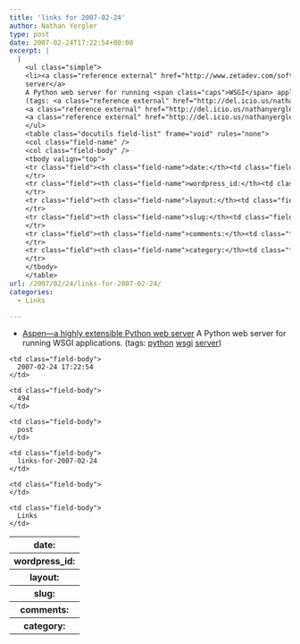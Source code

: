 ```yaml
---
title: 'links for 2007-02-24'
author: Nathan Yergler
type: post
date: 2007-02-24T17:22:54+00:00
excerpt: |
  |
    <ul class="simple">
    <li><a class="reference external" href="http://www.zetadev.com/software/aspen/">Aspen—a highly extensible Python web
    server</a>
    A Python web server for running <span class="caps">WSGI</span> applications.
    (tags: <a class="reference external" href="http://del.icio.us/nathanyergler/python">python</a>
    <a class="reference external" href="http://del.icio.us/nathanyergler/wsgi">wsgi</a>
    <a class="reference external" href="http://del.icio.us/nathanyergler/server">server</a>)</li>
    </ul>
    <table class="docutils field-list" frame="void" rules="none">
    <col class="field-name" />
    <col class="field-body" />
    <tbody valign="top">
    <tr class="field"><th class="field-name">date:</th><td class="field-body">2007-02-24 17:22:54</td>
    </tr>
    <tr class="field"><th class="field-name">wordpress_id:</th><td class="field-body">494</td>
    </tr>
    <tr class="field"><th class="field-name">layout:</th><td class="field-body">post</td>
    </tr>
    <tr class="field"><th class="field-name">slug:</th><td class="field-body">links-for-2007-02-24</td>
    </tr>
    <tr class="field"><th class="field-name">comments:</th><td class="field-body"></td>
    </tr>
    <tr class="field"><th class="field-name">category:</th><td class="field-body">Links</td>
    </tr>
    </tbody>
    </table>
url: /2007/02/24/links-for-2007-02-24/
categories:
  - Links

---
```

<ul class="simple">
  <li>
    <a class="reference external" href="http://www.zetadev.com/software/aspen/">Aspen—a highly extensible Python web server</a> A Python web server for running <span class="caps">WSGI</span> applications. (tags: <a class="reference external" href="http://del.icio.us/nathanyergler/python">python</a> <a class="reference external" href="http://del.icio.us/nathanyergler/wsgi">wsgi</a> <a class="reference external" href="http://del.icio.us/nathanyergler/server">server</a>)
  </li>
</ul>

<table class="docutils field-list" frame="void" rules="none">
  <col class="field-name" /> <col class="field-body" /> <tr class="field">
    <th class="field-name">
      date:
    </th>

    <td class="field-body">
      2007-02-24 17:22:54
    </td>
  </tr>

  <tr class="field">
    <th class="field-name">
      wordpress_id:
    </th>

    <td class="field-body">
      494
    </td>
  </tr>

  <tr class="field">
    <th class="field-name">
      layout:
    </th>

    <td class="field-body">
      post
    </td>
  </tr>

  <tr class="field">
    <th class="field-name">
      slug:
    </th>

    <td class="field-body">
      links-for-2007-02-24
    </td>
  </tr>

  <tr class="field">
    <th class="field-name">
      comments:
    </th>

    <td class="field-body">
    </td>
  </tr>

  <tr class="field">
    <th class="field-name">
      category:
    </th>

    <td class="field-body">
      Links
    </td>
  </tr>
</table>